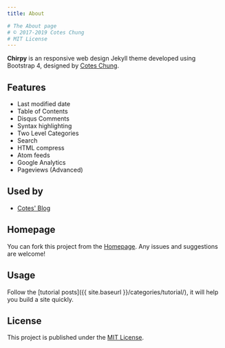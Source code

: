 ```yaml
---
title: About

# The About page
# © 2017-2019 Cotes Chung
# MIT License
---
```


**Chirpy** is an responsive web design Jekyll theme developed using Bootstrap 4, designed by [Cotes Chung](https://github.com/cotes2020).

## Features

* Last modified date
* Table of Contents
* Disqus Comments
* Syntax highlighting
* Two Level Categories
* Search
* HTML compress
* Atom feeds
* Google Analytics
* Pageviews (Advanced)


## Used by

* [Cotes' Blog](https://blog.cotes.info)

## Homepage

You can fork this project from the [Homepage](https://github.com/cotes2020/jekyll-theme-chirpy/). Any issues and suggestions are welcome!

## Usage

Follow the [tutorial posts]({{ site.baseurl }}/categories/tutorial/), it will help you build a site quickly.

## License

This project is published under the [MIT License](https://github.com/cotes2020/cotes-blog/blob/master/LICENSE).